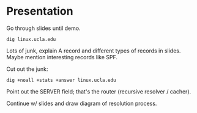 Presentation
===

Go through slides until demo.

    dig linux.ucla.edu

Lots of junk, explain A record and different types of records in slides. Maybe
mention interesting records like SPF.

Cut out the junk:

    dig +noall +stats +answer linux.ucla.edu

Point out the SERVER field; that's the router (recursive resolver / cacher).

Continue w/ slides and draw diagram of resolution process.
